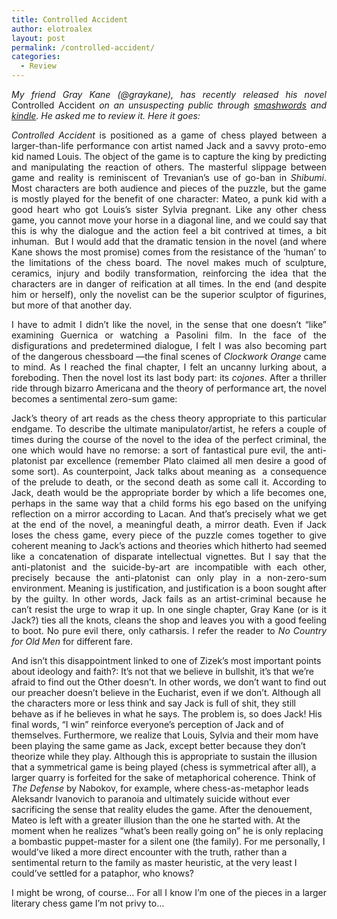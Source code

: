 ```yaml
---
title: Controlled Accident
author: elotroalex
layout: post
permalink: /controlled-accident/
categories:
  - Review
---
```

<p style="text-align: justify;">
  <em>My friend Gray Kane (@graykane), has recently released his novel </em>Controlled Accident <em>on an unsuspecting public through </em><a href="http://www.smashwords.com/books/view/18624"><em>smashwords</em></a><em> and </em><a href="http://www.amazon.com/Controlled-Accident-ebook/dp/B003UYUWV0/ref=sr_1_1?ie=UTF8&m=AG56TWVU5XWC2&s=digital-text&qid=1281741613&sr=1-1"><em>kindle</em></a><em>. He asked me to review it. Here it goes:</em>
</p>

<p style="text-align: justify;">
  <em>Controlled Accident</em> is positioned as a game of chess played between a larger-than-life performance con artist named Jack and a savvy proto-emo kid named Louis. The object of the game is to capture the king by predicting and manipulating the reaction of others. The masterful slippage between game and reality is reminiscent of Trevanian&#8217;s use of go-ban in <em>Shibumi</em>. Most characters are both audience and pieces of the puzzle, but the game is mostly played for the benefit of one character: Mateo, a punk kid with a good heart who got Louis’s sister Sylvia pregnant. Like any other chess game, you cannot move your horse in a diagonal line, and we could say that this is why the dialogue and the action feel a bit contrived at times, a bit inhuman.  But I would add that the dramatic tension in the novel (and where Kane shows the most promise) comes from the resistance of the ‘human’ to the limitations of the chess board. The novel makes much of sculpture, ceramics, injury and bodily transformation, reinforcing the idea that the characters are in danger of reification at all times. In the end (and despite him or herself), only the novelist can be the superior sculptor of figurines, but more of that another day.
</p>

<p style="text-align: justify;">
  I have to admit I didn’t like the novel, in the sense that one doesn’t “like” examining Guernica or watching a Pasolini film. In the face of the disfigurations and predetermined dialogue, I felt I was also becoming part of the dangerous chessboard —the final scenes of <em>Clockwork Orange</em> came to mind. As I reached the final chapter, I felt an uncanny lurking about, a foreboding. Then the novel lost its last body part: its <em>cojones</em>. After a thriller ride through bizarro Americana and the theory of performance art, the novel becomes a sentimental zero-sum game:
</p>

<p style="text-align: justify;">
  Jack’s theory of art reads as the chess theory appropriate to this particular endgame. To describe the ultimate manipulator/artist, he refers a couple of times during the course of the novel to the idea of the perfect criminal, the one which would have no remorse: a sort of fantastical pure evil, the anti-platonist par excellence (remember Plato claimed all men desire a good of some sort). As counterpoint, Jack talks about meaning as  a consequence of the prelude to death, or the second death as some call it. According to Jack, death would be the appropriate border by which a life becomes one, perhaps in the same way that a child forms his ego based on the unifying reflection on a mirror according to Lacan. And that’s precisely what we get at the end of the novel, a meaningful death, a mirror death. Even if Jack loses the chess game, every piece of the puzzle comes together to give coherent meaning to Jack’s actions and theories which hitherto had seemed like a concatenation of disparate intellectual vignettes. But I say that the anti-platonist and the suicide-by-art are incompatible with each other, precisely because the anti-platonist can only play in a non-zero-sum environment. Meaning is justification, and justification is a boon sought after by the guilty. In other words, Jack fails as an artist-criminal because he can&#8217;t resist the urge to wrap it up. In one single chapter, Gray Kane (or is it Jack?) ties all the knots, cleans the shop and leaves you with a good feeling to boot. No pure evil there, only catharsis. I refer the reader to <em>No Country for Old Men</em> for different fare.
</p>

And isn’t this disappointment linked to one of Zizek’s most important points about ideology and faith?: It’s not that we believe in bullshit, it’s that we’re afraid to find out the Other doesn’t. In other words, we don’t want to find out our preacher doesn’t believe in the Eucharist, even if we don&#8217;t. Although all the characters more or less think and say Jack is full of shit, they still behave as if he believes in what he says. The problem is, so does Jack! His final words, “I win” reinforce everyone’s perception of Jack and of themselves. Furthermore, we realize that Louis, Sylvia and their mom have been playing the same game as Jack, except better because they don&#8217;t theorize while they play. Although this is appropriate to sustain the illusion that a symmetrical game is being played (chess is symmetrical after all), a larger quarry is forfeited for the sake of metaphorical coherence. Think of *The Defense* by Nabokov, for example, where chess-as-metaphor leads Aleksandr Ivanovich to paranoia and ultimately suicide without ever sacrificing the sense that reality eludes the game. After the denouement, Mateo is left with a greater illusion than the one he started with. At the moment when he realizes “what’s been really going on” he is only replacing a bombastic puppet-master for a silent one (the family). For me personally, I would’ve liked a more direct encounter with the truth, rather than a sentimental return to the family as master heuristic, at the very least I could&#8217;ve settled for a pataphor, who knows?

<p style="text-align: justify;">
  I might be wrong, of course&#8230; For all I know I&#8217;m one of the pieces in a larger literary chess game I&#8217;m not privy to&#8230;
</p>